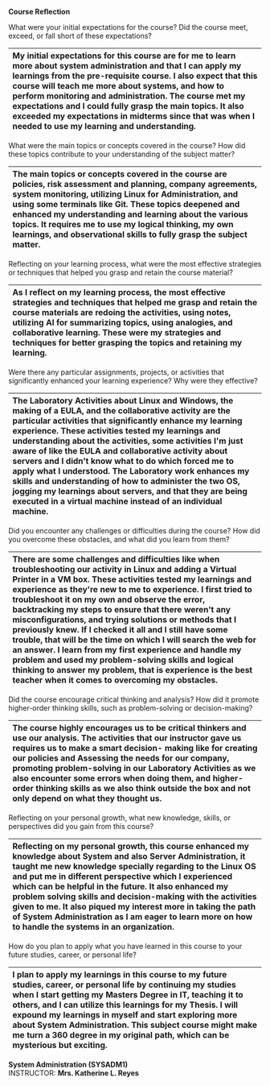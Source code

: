 **Course Reflection**

What were your initial expectations for the course? Did the course meet, exceed, or fall short of these expectations?

|My initial expectations for this course are for me to learn more about system administration and that I can apply my learnings from the pre-requisite course. I also expect that this course will teach me more about systems, and how to perform monitoring and administration. The course met my expectations and I could fully grasp the main topics. It also exceeded my expectations in midterms since that was when I needed to use my learning and understanding. |
| :- |

What were the main topics or concepts covered in the course? How did these topics contribute to your understanding of the subject matter?

|The main topics or concepts covered in the course are policies, risk assessment and planning, company agreements, system monitoring, utilizing Linux for Administration, and using some terminals like Git. These topics deepened and enhanced my understanding and learning about the various topics. It requires me to use my logical thinking, my own learnings, and observational skills to fully grasp the subject matter. |
| :- |

Reflecting on your learning process, what were the most effective strategies or techniques that helped you grasp and retain the course material?

|As I reflect on my learning process, the most effective strategies and techniques that helped me grasp and retain the course materials are redoing the activities, using notes, utilizing AI for summarizing topics, using analogies, and collaborative learning. These were my strategies and techniques for better grasping the topics and retaining my learning. |
| :- |

Were there any particular assignments, projects, or activities that significantly enhanced your learning experience? Why were they effective?

|The Laboratory Activities about Linux and Windows, the making of a EULA, and the collaborative activity are the particular activities that significantly enhance my learning experience. These activities tested my learnings and understanding about the activities, some activities I'm just aware of like the EULA and collaborative activity about servers and I didn't know what to do which forced me to apply what I understood. The Laboratory work enhances my skills and understanding of how to administer the two OS, jogging my learnings about servers, and that they are being executed in a virtual machine instead of an individual machine.|
| :- |

Did you encounter any challenges or difficulties during the course? How did you overcome these obstacles, and what did you learn from them?

|There are some challenges and difficulties like when troubleshooting our activity in Linux and adding a Virtual Printer in a VM box. These activities tested my learnings and experience as they're new to me to experience. I first tried to troubleshoot it on my own and observe the error, backtracking my steps to ensure that there weren't any misconfigurations, and trying solutions or methods that I previously knew. If I checked it all and I still have some trouble, that will be the time on which I will search the web for an answer. I learn from my first experience and handle my problem and used my problem-solving skills and logical thinking to answer my problem, that is experience is the best teacher when it comes to overcoming my obstacles. |
| :- |

Did the course encourage critical thinking and analysis? How did it promote higher-order thinking skills, such as problem-solving or decision-making?

|The course highly encourages us to be critical thinkers and use our analysis. The activities that our instructor gave us requires us to make a smart decision- making like for creating our policies and Assessing the needs for our company, promoting problem-solving in our Laboratory Activities as we also encounter some errors when doing them, and higher-order thinking skills as we also think outside the box and not only depend on what they thought us. |
| :- |

Reflecting on your personal growth, what new knowledge, skills, or perspectives did you gain from this course?

|Reflecting on my personal growth, this course enhanced my knowledge about System and also Server Administration, it taught me new knowledge specially regarding to the Linux OS and put me in different perspective which I experienced which can be helpful in the future. It also enhanced my problem solving skills and decision-making with the activities given to me. It also piqued my interest more in taking the path of System Administration as I am eager to learn more on how to handle the systems in an organization. |
| :- |

How do you plan to apply what you have learned in this course to your future studies, career, or personal life?

|I plan to apply my learnings in this course to my future studies, career, or personal life by continuing my studies when I start getting my Masters Degree in IT, teaching it to others, and I can utilize this learnings for my Thesis. I will expound my learnings in myself and start exploring more about System Administration. This subject course might make me turn a 360 degree in my original path, which can be mysterious but exciting.    |
| :- |





**System Administration (SYSADM1)**		
INSTRUCTOR: **Mrs. Katherine L.  Reyes**

